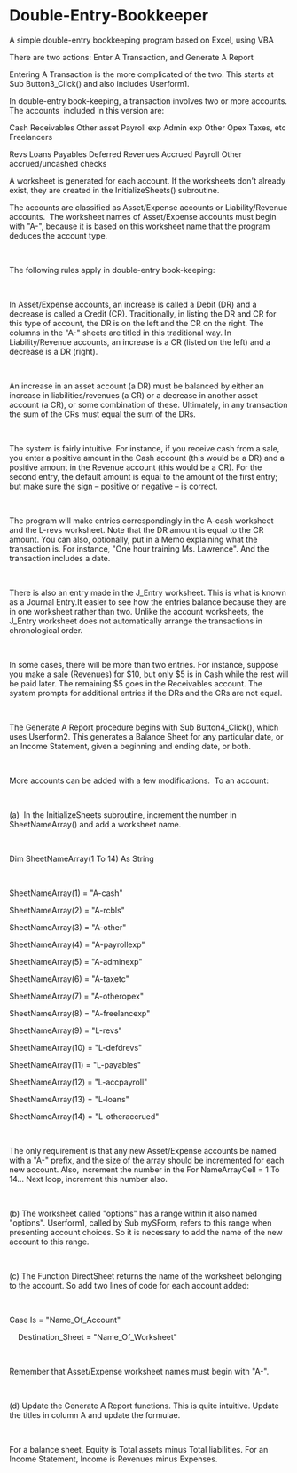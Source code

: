 # Double-Entry-Bookkeeper
A simple double-entry bookkeeping program based on Excel, using VBA



There are two actions: Enter A
Transaction, and Generate A Report

Entering A Transaction is the more complicated of the two. This starts at Sub Button3_Click() and
also includes Userform1.

In double-entry book-keeping, a transaction involves two or more accounts. The accounts  included in this version are:

Cash
Receivables
Other asset
Payroll exp
Admin exp
Other Opex
Taxes, etc
Freelancers

Revs
Loans
Payables
Deferred Revenues
Accrued Payroll
Other accrued/uncashed checks 


A worksheet is generated for each account. If the worksheets don't already exist, they are created in the
InitializeSheets() subroutine. 

The accounts are classified as Asset/Expense accounts or Liability/Revenue accounts.  The worksheet names of Asset/Expense accounts must begin with "A-", because it is based on this worksheet name that the program deduces the account type.


 


The following rules apply in
double-entry book-keeping:


 


In Asset/Expense accounts, an increase
is called a Debit (DR) and a decrease is called a Credit (CR). Traditionally,
in listing the DR and CR for this type of account, the DR is on the left and
the CR on the right. The columns in the "A-" sheets are titled in
this traditional way. In Liability/Revenue accounts, an increase is a CR
(listed on the left) and a decrease is a DR (right).


 


An increase in an asset account (a DR)
must be balanced by either an increase in liabilities/revenues (a CR) or a decrease
in another asset account (a CR), or some combination of these. Ultimately, in
any transaction the sum of the CRs must equal the sum of the DRs.


 


The system is fairly intuitive. For
instance, if you receive cash from a sale, you enter a positive amount in the
Cash account (this would be a DR) and a positive amount in the Revenue account
(this would be a CR). For the second entry, the default amount is equal to the
amount of the first entry; but make sure the sign – positive or negative – is correct.



 


The program will make entries
correspondingly in the A-cash worksheet and the L-revs worksheet. Note that the
DR amount is equal to the CR amount. You can also, optionally, put in a Memo
explaining what the transaction is. For instance, "One hour training Ms. Lawrence".
And the transaction includes a date.


 


There is also an entry made in the
J_Entry worksheet. This is what is known as a Journal Entry.It easier to see
how the entries balance because they are in one worksheet rather than two.
Unlike the account worksheets, the J_Entry worksheet does not automatically
arrange the transactions in chronological order.


 


In some cases, there will be more than
two entries. For instance, suppose you make a sale (Revenues) for $10, but only
$5 is in Cash while the rest will be paid later. The remaining $5 goes in the
Receivables account. The system prompts for additional entries if the DRs and
the CRs are not equal.


 


The Generate A Report procedure begins with Sub Button4_Click(), which
uses Userform2. This generates a Balance Sheet for any particular date, or an
Income Statement, given a beginning and ending date, or both.


 


More accounts can be added with a few
modifications.  To an account:


 


(a)  In the InitializeSheets subroutine, increment
the number in SheetNameArray() and add a worksheet name.


 


Dim SheetNameArray(1 To 14) As String


 


SheetNameArray(1) = "A-cash"


SheetNameArray(2) =
"A-rcbls"


SheetNameArray(3) =
"A-other"


SheetNameArray(4) =
"A-payrollexp"


SheetNameArray(5) =
"A-adminexp"


SheetNameArray(6) =
"A-taxetc"


SheetNameArray(7) =
"A-otheropex"


SheetNameArray(8) =
"A-freelancexp"


SheetNameArray(9) = "L-revs"


SheetNameArray(10) =
"L-defdrevs"


SheetNameArray(11) =
"L-payables"


SheetNameArray(12) =
"L-accpayroll"


SheetNameArray(13) =
"L-loans"


SheetNameArray(14) =
"L-otheraccrued"


 


The
only requirement is that any new Asset/Expense accounts be named with a
"A-" prefix, and the size of the array should be
incremented for each new account. Also, increment the number in the For NameArrayCell
= 1 To 14… Next loop, increment this number also.


 


(b) The worksheet called "options"
has a range within it also named "options". Userform1, called by Sub
mySForm, refers to this range when presenting account choices. So it is
necessary to add the name of the new account to this range.


 


(c) The Function DirectSheet returns
the name of the worksheet belonging to the account. So add two lines of code
for each account added:


 


Case Is = "Name_Of_Account"


   
Destination_Sheet = "Name_Of_Worksheet"


 


Remember that Asset/Expense worksheet
names must begin with "A-".


 


(d) Update the Generate A Report functions.
This is quite intuitive. Update the titles in column A and update the formulae.



 


For a balance sheet, Equity is Total
assets minus Total liabilities. For an Income Statement, Income is Revenues
minus Expenses. 


